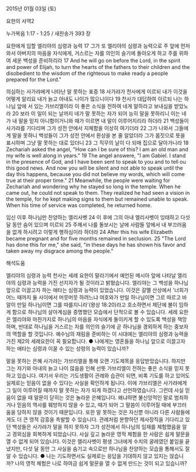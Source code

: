 2015년 01월 03일 (토)

요한의 사역2



누가복음 1:17 - 1:25 / 새찬송가 393 장


요한에게 임할 엘리야의 심령과 능력
17 그가 또 엘리야의 심령과 능력으로 주 앞에 먼저 와서 아버지의 마음을 자식에게, 거스르는 자를 의인의 슬기에 돌아오게 하고 주를 위하여 세운 백성을 준비하리라
17 And he will go on before the Lord, in the spirit and power of Elijah, to turn the hearts of the fathers to their children and the disobedient to the wisdom of the righteous to make ready a people prepared for the Lord."

의심하는 사가랴에게 나타난 말 못하는 표증
18 사가랴가 천사에게 이르되 내가 이것을 어떻게 알리요 내가 늙고 아내도 나이가 많으니이다 19 천사가 대답하여 이르되 나는 하나님 앞에 서 있는 가브리엘이라 이 좋은 소식을 전하여 네게 말하라고 보내심을 받았노라 20 보라 이 일이 되는 날까지 네가 말 못하는 자가 되어 능히 말을 못하리니 이는 네가 내 말을 믿지 아니함이거니와 때가 이르면 내 말이 이루어지리라 하더라 21 백성들이 사가랴를 기다리며 그가 성전 안에서 지체함을 이상히 여기더라 22 그가 나와서 그들에게 말을 못하니 백성들이 그가 성전 안에서 환상을 본 줄 알았더라 그가 몸짓으로 뜻을 표시하며 그냥 말 못하는 대로 있더니 23 그 직무의 날이 다 되매 집으로 달아가니라
18 Zechariah asked the angel, "How can I be sure of this? I am an old man and my wife is well along in years." 19 The angel answere, "I am Gabiel. I stand in the presence of God, and I have been sent to speak to you and to tell ou this good news. And now you will be silent and not able to speak until the day this happens, because you did not believe my words, which will come true at their proper time." 21 Meanwhile, the people were waiting for Zechariah and wondering why he stayed so long in the temple. When he came out, he could not speak to them. They realized he had seen a vision in the temple, for he kept making signs to them but remained unable to speak. When his time of service was completed, he returned home.

임신 이후 하나님만 찬양하는 엘리사벳
24 이 후에 그의 아내 엘리사벳이 잉태하고 다섯 달 동안 숨어 있으며 이르되 25 주께서 나를 돌보시는 날에 사람들 앞에서 내 부끄러움을 없게 하시려고 이렇게 행하심이라 하더라
24 After this his wife Elizabeth became pregnant and for five months remained in seclusion. 25 "The Lord has done this for me," she said, "in these days he has shown his favor and taken away my disgrace among the people."

해석도움





엘리야의 심령과 능력
천사는 세례 요한이 말라기에서 예언된 메시아 앞에 나타날 엘리야의 심령과 능력을 가진 선지자가 될 것이라고 밝혔습니다. 엘리야는 그 백성을 하나님 앞으로 이끌고자 하는 애타는 심령과 능력이 있었습니다. 이것은 갈멜 산상에서 '너희가 어느 때까지 둘 사이에서 머뭇머뭇 하려느냐 여호와가 만일 하나님이면 그르 따르고 바알이 만일 하나님이면 그를 따를지니라'(왕상 18:20)라고 호소하면서 제단에 불이 임하게 함으로 하나님의 살아계심을 증명했던 모습에서 단적으로 볼 수 있습니다. 세례 요한은 엘리야와 마찬가지로 하나님의 마음을 자식에게 돌이키게 할 수 있도록 백성을 책망하며, 반대로 하나님을 거스르는 자를 의인의 슬기에 곧 하나님을 경외하게 하는 중보자의 역할을 할 것입니다. 예수님의 재림을 준비하는 이 시대에는 엘리야의 심령과 능력을 가진 제2의 세례요한이 꼭 필요합니다.
● 나에게는 영혼들을 하나님 앞으로 이끌고자 하는 애타는 심령과 이꿀 수 있는 성령의 능력이 있습니까?

말을 못하는 은혜
사가랴는 가브리엘을 통해 오랜 기도제목을 응답받았습니다. 하지만 그는 자기와 아내의 늙고 나이 많음을 인해 선뜻 가브리엘이 전하는 좋은 소식을 믿지 못하고 있습니다. 여기서 우리는 기도생활이 관례와 습관이 되면, 비록 기도를 하고 있어도 실제로는 믿음이 없을 수 있다는 사실을 확인하게 됩니다. 이에 가브리엘은 사가랴에게 그 일이 이루어질 때까지 말 못하는 자가 되게 하겠다고 선언하였습니다. 그런데 사실 믿음이 없을 때 말문이 닫히는 것은 놀라운 은혜입니다. 왜냐하면 불신앙적인 말로 범죄하거나 믿음의 역사를 훼방하지 않을 수 있고, 때가 되어 그 말씀이 이루어질 때에 부끄러움을 당하지 않을 것이기 때문입니다. 또한 말 못하는 것은 자신뿐 아니라 다른 사람들에게도 더 큰 영적 감흥을 촉발할 수 있습니다. 관례처럼 분향하던 제사장직을 기다리고 있던 백성들은 사가랴가 말을 하지 못하자 그가 성전에서 하나님의 임재를 체험했음을 알고 경외심을 회복하게 되었습니다. 사실 깊고 놀라운 영적 체험을 한 사람은 쉽게 말문을 열 수 없게 되어 있습니다. 이것은 엘리사벳이 평생 그녀에게 수치의 굴레였던 붙임을 끝냈지만, 다섯 달 동안 그 사실을 숨기고 속으로만 하나님을 찬양하는 모습을 통해서도 잘 알 수 있습니다.
● 나는 기도하면서도 실제로는 응답을 기대하지 않고 있지는 않습니까? 나의 영적 체험은 나로 하여금 쉽게 말문을 열 수 없게 만드는 것이 되고 있습니까?